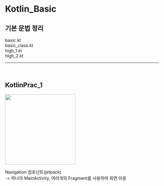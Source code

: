 # Kotlin_Basic

<h2>기본 문법 정리</h2>
<p>
basic.kt<br>
basic_class.kt<br>
high_1.kt<br>
high_2.kt</p>
<hr><br>
<h2>KotlinPrac_1</h2>
<img src="https://user-images.githubusercontent.com/56987664/113508796-feef7c80-958c-11eb-84b7-1f91fe9e2b1b.png" width="230px">
<p>Navigation 컴포넌트(jetpack)
<br>-> 하나의 MainActivity, 여러개의 Fragment를 사용하여 화면 이동
</p>